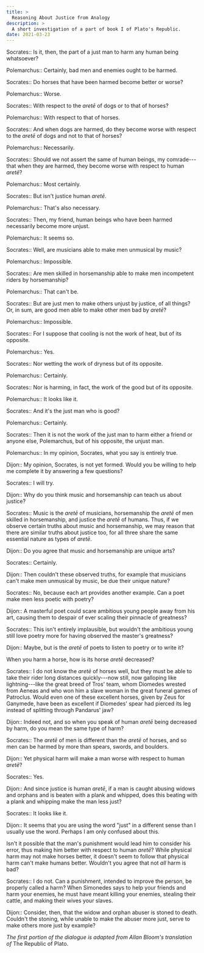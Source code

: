 ```yaml
---
title: >
  Reasoning About Justice from Analogy
description: >
  A short investigation of a part of book I of Plato's Republic.
date: 2021-03-23
---
```


Socrates:: Is it, then, the part of a just man to harm any human being whatsoever?

Polemarchus:: Certainly, bad men and enemies ought to be harmed.

Socrates:: Do horses that have been harmed become better or worse?

Polemarchus:: Worse.

Socrates:: With respect to the _aretē_ of dogs or to that of horses?

Polemarchus:: With respect to that of horses.

Socrates:: And when dogs are harmed, do they become worse with respect to the _aretē_ of dogs and not to that of horses?

Polemarchus:: Necessarily.

Socrates:: Should we not assert the same of human beings, my comrade---that when they are harmed, they become worse with respect to human _aretē_?

Polemarchus:: Most certainly.

Socrates:: But isn't justice human _aretē_.

Polemarchus:: That's also necessary.

Socrates:: Then, my friend, human beings who have been harmed necessarily become more unjust.

Polemarchus:: It seems so.

Socrates:: Well, are musicians able to make men unmusical by music?

Polemarchus:: Impossible.

Socrates:: Are men skilled in horsemanship able to make men incompetent riders by horsemanship?

Polemarchus:: That can't be.

Socrates:: But are just men to make others unjust by justice, of all things? Or, in sum, are good men able to make other men bad by _aretē_?

Polemarchus:: Impossible.

Socrates:: For I suppose that cooling is not the work of heat, but of its opposite.

Polemarchus:: Yes.

Socrates:: Nor wetting the work of dryness but of its opposite.

Polemarchus:: Certainly.

Socrates:: Nor is harming, in fact, the work of the good but of its opposite.

Polemarchus:: It looks like it.

Socrates:: And it's the just man who is good?

Polemarchus:: Certainly.

Socrates:: Then it is not the work of the just man to harm either a friend or anyone else, Polemarchus, but of his opposite, the unjust man.

Polemarchus:: In my opinion, Socrates, what you say is entirely true.

Dijon:: My opinion, Socrates, is not yet formed. Would you be willing to help me complete it by answering a few questions?

Socrates:: I will try.

Dijon:: Why do you think music and horsemanship can teach us about justice?

Socrates:: Music is the _aretē_ of musicians, horsemanship the _aretē_ of men skilled in horsemanship, and justice the _aretē_ of humans. Thus, if we observe certain truths about music and horsemanship, we may reason that there are similar truths about justice too, for all three share the same essential nature as types of _aretē_.

Dijon:: Do you agree that music and horsemanship are unique arts?

Socrates:: Certainly.

Dijon:: Then couldn't these observed truths, for example that musicians can't make men unmusical by music, be due their unique nature?

Socrates:: No, because each art provides another example. Can a poet make men less poetic with poetry?

Dijon:: A masterful poet could scare ambitious young people away from his art, causing them to despair of ever scaling their pinnacle of greatness?

Socrates:: This isn't entirely implausible, but wouldn't the ambitious young still love poetry more for having observed the master's greatness?

Dijon:: Maybe, but is the _aretē_ of poets to listen to poetry or to write it?

When you harm a horse, how is its horse _aretē_ decreased?

Socrates:: I do not know the _aretē_ of horses well, but they must be able to take their rider long distances quickly---now still, now galloping like lightning---like the great breed of Tros' team, whom Diomedes wrested from Aeneas and who won him a slave woman in the great funeral games of Patroclus. Would even one of these excellent horses, given by Zeus for Ganymede, have been as excellent if Diomedes' spear had pierced its leg instead of splitting through Pandarus' jaw?

Dijon:: Indeed not, and so when you speak of human _aretē_ being decreased by harm, do you mean the same type of harm?

Socrates:: The _aretē_ of men is different than the _aretē_ of horses, and so men can be harmed by more than spears, swords, and boulders.

Dijon:: Yet physical harm will make a man worse with respect to human _aretē_?

Socrates:: Yes.

Dijon:: And since justice is human _aretē_, if a man is caught abusing widows and orphans and is beaten with a plank and whipped, does this beating with a plank and whipping make the man less just?

Socrates:: It looks like it.

Dijon:: It seems that you are using the word "just" in a different sense than I usually use the word. Perhaps I am only confused about this.

Isn't it possible that the man's punishment would lead him to consider his error, thus making him better with respect to human _aretē_? While physical harm may not make horses better, it doesn't seem to follow that physical harm can't make humans better. Wouldn't you agree that not _all_ harm is bad?

Socrates:: I do not. Can a punishment, intended to improve the person, be properly called a harm? When Simonedes says to help your friends and harm your enemies, he must have meant killing your enemies, stealing their cattle, and making their wives your slaves.

Dijon:: Consider, then, that the widow and orphan abuser is stoned to death. Couldn't the stoning, while unable to make the abuser more just, serve to make others more just by example?

*The first portion of the dialogue is adapted from Allan Bloom's translation of* The Republic of Plato.
